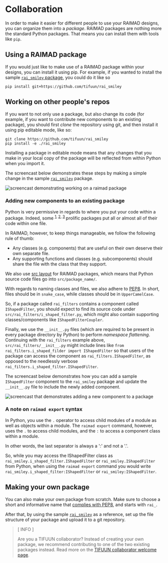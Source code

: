 # Collaboration

In order to make it easier for different people to use your
RAIMAD designs,
you can organize them into a *package*.
RAIMAD packages are nothing more the standard Python
packages.
That means you can install them with tools like `pip`.

## Using a RAIMAD package

If you would just like to make use of a RAIMAD package
within your designs,
you can install it using pip.
For example, if you wanted to install
the sample
[`rai_smiley` package](https://github.com/tifuun/rai_smiley),
you could do it like so

```shell
pip install git+https://github.com/tifuun/rai_smiley
```

## Working on other people's repos

If you want to not only use a package,
but also change its code
(for example, if you want to contribute new components to an existing package),
you should first *clone*
the repository using git,
and then install it using pip editable mode,
like so:

```shell
git clone https://github.com/tifuun/rai_smiley
pip install -e ./rai_smiley
```

Installing a package in editable mode means that any changes
that you make in your local copy of the package
will be reflected from within Python when you import it.

The screencast below demonstrates these steps by making a simple
change in the sample
[`rai_smiley`](https://github.com/tifuun/rai_smiley) package.

![screencast demonstrating working on a raimad package](../asciinema/collaboration-smiley.cast)

### Adding new components to an existing package

Python is very permissive in regards to where you put
your code within a package.
Indeed, some <sup>
[1](https://github.com/benjaminp/six/blob/main/six.py),
[2](https://github.com/python/typing_extensions/blob/main/src/typing_extensions.py),
[3](https://github.com/benjaminp/six/blob/main/six.py)
</sup>
prolific packages put all or almost all of their
code within one file.

In RAIMAD, however, to keep things manageable,
we follow the following rule of thumb:

- Any classes (e.g. components) that are useful on their own
    deserve their own separate file.
- Any supporting functions and classes (e.g. subcomponents)
    should share the file with the class that they support.

We also use 
[src layout](https://packaging.python.org/en/latest/discussions/src-layout-vs-flat-layout/)
for RAIMAD packages,
which means that Python source code files go into
`src/package_name/`.

With regards to naming classes and files, we also adhere to
[PEP8](https://peps.python.org/pep-0008/#package-and-module-names).
In short, files should be in `snake_case`,
while classes should be in `UpperCamelCase`.

So, if a package called `rai_filters` contains a component
called `IShapedFilter`,
you should expect to find its source code under
`src/rai_filters/i_shaped_filter.py`,
which might also contain supporting classes/components like
`IShapedFilterCoupler`.

Finally, we use the `__init__.py` files
(which are required to be present in every package directory
by Python)
to perform *namespace flattening*.
Continuing with the `rai_filters` example above,
`src/rai_filters/__init__.py` might include lines like
`from rai_filters.i_shaped_filder import IShapedFilter`
so that users of the package can access the component
as `rai_filters.IShapedFilter`, as opposed to the needlessly
verbose `rai_filters.i_shaped_filter.IShapedFilter`.

The screencast below demonstrates how you can add
a sample `IShapedFilter` component to the `rai_smiley`
package
and update the `__init__.py` file to include the newly
added component.

![screencast that demonstrates adding a new component to a package](../asciinema/collaboration-smiley-new-component.cast)

### A note on `raimad export` syntax

In Python, you use the `.` operator to access child modules
of a module as well as objects within a module.
The `raimad export` command, however,
uses the `.` to access child modules,
and the `:` to access a component class
within a module.

In other words, the last separator is always a ':'
and not a '.'.

So, while you may access the IShapedFilter class
as `rai_smiley.i_shaped_filter.IShapedFilter`
or `rai_smiley.IShapedFilter`
from Python,
when using the `raimad export` command
you would write
`rai_smiley.i_shaped_filter:IShapedFilter`
or `rai_smiley:IShapedFilter`.

## Making your own package

You can also make your own package from scratch.
Make sure to choose a short and informative name
that
[complies with PEP8](https://peps.python.org/pep-0008/#package-and-module-names),
and starts with `rai_`.

After that, by using the sample
[`rai_smiley`](https://github.com/tifuun/rai_smiley)
as a reference,
set up the file structure of your package and upload it to
a git repository.

> [ INFO ]
>
> Are you a TIFUUN collaborator?
> Instead of creating your own package,
> we recommend contributing to one of the two
> existing packages instead.
> Read more on the [TIFUUN collaborator welcome page](tifuun.md).

<!--
## Namespace woes: src layout, classes vs files, \_\_init\_\_.py

This section is meant to clarify some painful confusions
that result
from Python's... *permissive* approach to structuring packages.

### src layout

We prefer that everyone use
[src layout](https://packaging.python.org/en/latest/discussions/src-layout-vs-flat-layout/)
as opposed to flat layout for RAIMAD packages.

In practice, that means that the root of a repository
will only contain metadata files,
while the actual code will be under
`src/package_name`.

### Classes: one in each file or...?

Unlike, for example, Java, which mandates that each file
only have one (public) class,
Python lets you put your classes wherever you want.
The general rule of thumb that we prefer everyone
uses for RAIMAD is:

- Each independently useful component gets its own file
- Subcomponents that are only useful in the context
    of a larger component can share a file with the component

### File and class naming conventions

Please adhere to
[PEP8](https://peps.python.org/pep-0008/#package-and-module-names)
when naming classes and files.
In short, files should be in `snake_case`,
while classes should be in `UpperCamelCase`.

So, a hypothetical I-Shaped filter component would
be called `IShapedFilter`
and live inside `src/package_name/i_shaped_filter.py`.

### `__init__.py`

The `__init__.py` is a file that must be present
in every directory inside the package,
even if it is empty.

A curious effect of the `__init__.py` file is that
any objects defined in it are available directly
in the module which corresponds to the directory containing
the file.

Example:
- A function called `foo` defined inside `src/mypackage/bar.py`
    is available in the Python interpreter
    as `mypackage.bar.foo`
- A function called `baz` defined inside `src/mypackage/__init__.py`
    is available in the Python interpreter
    as `mypackage.baz`

As explained two sections above,
we prefer to have a separate file for each class.
So if you have a class called `MyCompo`
inside `src/mypackage/mycompo.py`,
it will be available as
`mypackage.mycompo.MyCompo`
in the Python interpreter.

This is suboptimal, because
it requires users of `MyCompo`
to do a lot of unnecessary typing.
We deal with this by doing *namespace flattening*
inside of the `__init__.py` file.

In essence, we put a single import line
`from mypackage.mycompo import MyCompo`
into the top level `__init__.py` file,
which makes `MyCompo` available
from the top level module of the package.
Users of the package are now able to
access the component class
as simply `mypackage.MyCompo`.

Thus, barring special circumstances,
`__init__.py` files inside RAIMAD packages
(and, as a matter of fact,
inside RAIMAD itself)
should only contain import lines used for namespace
flattening,
or be completely empty.
-->



